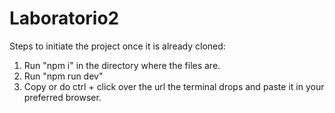 # Laboratorio2

Steps to initiate the project once it is already cloned:
  1. Run "npm i" in the directory where the files are.
  2. Run "npm run dev"
  3. Copy or do ctrl + click over the url the terminal drops and paste it in your preferred browser.

